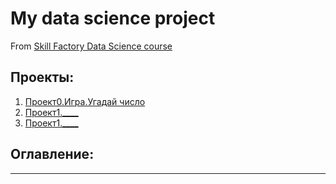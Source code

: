 # My data science project
From [Skill Factory Data Science course](https://skillfactory.ru/data-scientist)

## Проекты:

1. [Проект0.Игра.Угадай число](https://github.com/Yusta1985/sf_data_science/tree/master/project_0)
2. [Проект1.____](____)
2. [Проект1.____](____)
## Оглавление:
___
